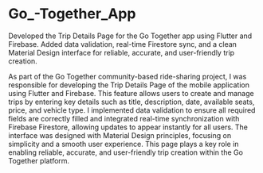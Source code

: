 # Go_-Together_App
Developed the Trip Details Page for the Go Together app using Flutter and Firebase. Added data validation, real-time Firestore sync, and a clean Material Design interface for reliable, accurate, and user-friendly trip creation.

As part of the Go Together community-based ride-sharing project, I was responsible for developing the Trip Details Page of the mobile application using Flutter and Firebase. This feature allows users to create and manage trips by entering key details such as title, description, date, available seats, price, and vehicle type. I implemented data validation to ensure all required fields are correctly filled and integrated real-time synchronization with Firebase Firestore, allowing updates to appear instantly for all users. The interface was designed with Material Design principles, focusing on simplicity and a smooth user experience. This page plays a key role in enabling reliable, accurate, and user-friendly trip creation within the Go Together platform.

